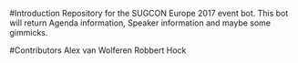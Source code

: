 #Introduction 
Repository for the SUGCON Europe 2017 event bot. This bot will return Agenda information, Speaker information and maybe some gimmicks.

#Contributors
Alex van Wolferen
Robbert Hock